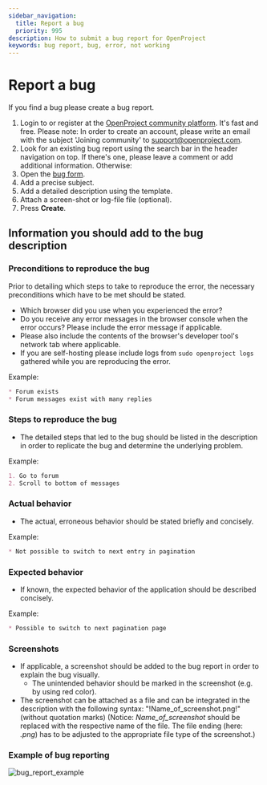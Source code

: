 ```yaml
---
sidebar_navigation:
  title: Report a bug
  priority: 995
description: How to submit a bug report for OpenProject
keywords: bug report, bug, error, not working
---
```

# Report a bug

If you find a bug please create a bug report.

1. Login to or register at the [OpenProject community platform](https://community.openproject.org/). It's fast and free. Please note: In order to create an account, please write an email with the subject 'Joining community' to [support@openproject.com](mailto:support@openproject.com).
2. Look for an existing bug report using the search bar in the header navigation on top. If there's one, please leave a comment or add additional information. Otherwise:
3. Open the [bug form](https://community.openproject.org/projects/openproject/work_packages/new?type=1).
4. Add a precise subject.
5. Add a detailed description using the template.
6. Attach a screen-shot or log-file file (optional).
7. Press **Create**.


## Information you should add to the bug description

### Preconditions to reproduce the bug

Prior to detailing which steps to take to reproduce the error, the necessary preconditions which have to be met should be stated.

* Which browser did you use when you experienced the error?
* Do you receive any error messages in the browser console when the error occurs? Please include the error message if applicable.
* Please also include the contents of the browser's developer tool's network tab where applicable.
* If you are self-hosting please include logs from `sudo openproject logs` gathered while you are reproducing the error.

Example:

```markdown
* Forum exists
* Forum messages exist with many replies
```

### Steps to reproduce the bug

* The detailed steps that led to the bug should be listed in the description in order to replicate the bug and determine the underlying problem.

Example:

```markdown
1. Go to forum
2. Scroll to bottom of messages
```

### Actual behavior

* The actual, erroneous behavior should be stated briefly and concisely.

Example:

```markdown
* Not possible to switch to next entry in pagination
```

### Expected behavior

* If known, the expected behavior of the application should be described concisely.

Example:

```markdown
* Possible to switch to next pagination page
```

### Screenshots

* If applicable, a screenshot should be added to the bug report in order to explain the bug visually.
  * The unintended behavior should be marked in the screenshot (e.g. by using red color).
* The screenshot can be attached as a file and can be integrated in the description with the following syntax: "!Name_of_screenshot.png!" (without quotation marks)
(Notice: *Name_of_screenshot* should be replaced with the respective name of the file. The file ending (here: *.png*) has to be adjusted to the appropriate file type of the screenshot.)

### Example of bug reporting

![bug_report_example](bug_report_example-1706822.png)
